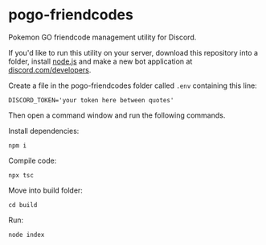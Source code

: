 # pogo-friendcodes
Pokemon GO friendcode management utility for Discord.

If you'd like to run this utility on your server, download this repository into a folder, install [node.js](https://nodejs.org/) and make a new bot application at [discord.com/developers](https://discord.com/developers).

Create a file in the pogo-friendcodes folder called `.env` containing this line:

    DISCORD_TOKEN='your token here between quotes'

Then open a command window and run the following commands.

Install dependencies:

    npm i

Compile code:

    npx tsc

Move into build folder:

    cd build

Run:

    node index
